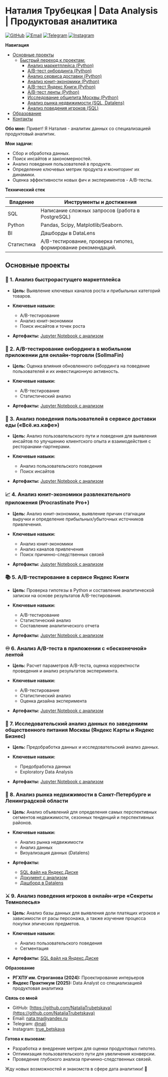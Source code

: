 # Наталия Трубецкая | Data Analysis | Продуктовая аналитика

[![GitHub](https://img.shields.io/badge/GitHub-Profile-blue?style=flat-square&logo=github)](https://github.com/NataliaTrubetskaya)
[![Email](https://img.shields.io/badge/Email-nata.tna%40yandex.ru-green?style=flat-square&logo=gmail)](mailto:nata.tna@yandex.ru)
[![Telegram](https://img.shields.io/badge/Telegram-%40nati-blue?style=flat-square&logo=telegram)](https://t.me/truebetsk)
[![Instagram](https://img.shields.io/badge/Instagram-true_betskaya-purple?style=flat-square&logo=instagram)](https://www.instagram.com/true_betskaya/)


**Навигация**

- [Основные проекты](#основные-проекты)
    - [Быстрый переход к проектам:](#навигация-по-проектам)
        - [Анализ маркетплейса (Python)](#1-анализ-быстрорастущего-маркетплейса)
        - [A/B-тест онбординга (Python)](#2-ab-тестирование-онбординга-в-мобильном-приложении-для-онлайн-торговли-sollmafin)
        - [Анализ сервиса доставки (Python)](#3-анализ-поведения-пользователей-в-сервисе-доставки-еды-всеизкафе)
        - [Анализ юнит-экономики (Python)](#4-анализ-юнит-экономики-развлекательного-приложения-procrastinate-pro)
        - [A/B-тест Яндекс Книги (Python)](#5-ab-тестирование-в-сервисе-яндекс-книги)
        - [A/B-тест ленты (Python)](#6-анализ-ab-теста-в-приложении-с-бесконечной-лентой)
        - [Исследование общепита Москвы (Python)](#7-исследовательский-анализ-данных-по-заведениям-общественного-питания-москвы-яндекс-карты-и-яндекс-бизнес)
        - [Анализ рынка недвижимости (SQL, Datalens)](#8-анализ-рынка-недвижимости-в-санкт-петербурге-и-ленинградской-области)
        - [Анализ поведения игроков (SQL)](#9-анализ-поведения-игроков-в-онлайн-игре-секреты-темнолесья)
- [Образование](#образование)
- [Контакты](#связь-со-мной)

**Обо мне:**
Привет! Я Наталия - аналитик данных со специализацией продуктовый аналитик. 

**Мои задачи:**

   *   Сбор и обработка данных.
   *   Поиск инсайтов и закономерностей.
   *   Анализ поведения пользователей в продукте.
   *   Определение ключевых метрик продукта и мониторинг их динамики.
   *   Оценка эффективности новых фич и экспериментов - A/B-тесты.

**Технический стек**

| Владение   | Инструменты и достижения                                                                                                                                                                                                 |
|----------|---------------------------------------------------------------------------------------------------------------------------------------------------------------------------------------------------------------------------|
| SQL      |  Написание сложных запросов (работа в PostgreSQL)|
| Python   |  Pandas, Scipy, Matplotlib/Seaborn.    |
| BI       |  Дашборды в DataLens                                                                       |
| Статистика |  A/B-тестирование, проверка гипотез, формирование рекомендаций.                                                                 |

<a name="основные-проекты"></a>
## Основные проекты

### 🛒 1. Анализ быстрорастущего маркетплейса

*   **Цель:** Выявление ключевых каналов роста и прибыльных категорий товаров.

*   **Ключевые навыки:**
    *   A/B-тестирование
    *   Анализ юнит-экономики
    *   Поиск инсайтов и точек роста

*   **Артефакты:**  [Jupyter Notebook с анализом](http://localhost:8889/notebooks/Кейс%208%20.ipynb?)

### 📱 2. A/B-тестирование онбординга в мобильном приложении для онлайн-торговли (SollmaFin)

*   **Цель:** Оценка влияния обновленного онбординга на поведение пользователей и их инвестиционную активность.

*   **Ключевые навыки:**
    *   A/B-тестирование
    *   Статистический анализ

*   **Артефакты:**  [Jupyter Notebook с анализом](http://localhost:8889/notebooks/Кейс%207.ipynb?)
### 🍔 3. Анализ поведения пользователей в сервисе доставки еды («Всё.из.кафе»)

*   **Цель:** Анализ пользовательского пути и поведения для выявления инсайтов по улучшению клиентского опыта и взаимодействия с ресторанами-партнерами.

*   **Ключевые навыки:**
    *   Анализ пользовательского поведения
    *   Поиск инсайтов

*   **Артефакты:**  [Jupyter Notebook с анализом](http://localhost:8889/notebooks/Кейс%206.ipynb?)
### 📈 4. Анализ юнит-экономики развлекательного приложения (Procrastinate Pro+)

*   **Цель:** Анализ юнит-экономики, выявление причин стагнации выручки и определение прибыльных/убыточных источников привлечения.

*   **Ключевые навыки:**
    *   Анализ юнит-экономики
    *   Анализ каналов привлечения
    *   Поиск причинно-следственных связей

*   **Артефакты:**  [Jupyter Notebook с анализом](http://localhost:8889/notebooks/Кейс%205.ipynb?)
### 📚 5. A/B-тестирование в сервисе Яндекс Книги

*   **Цель:** Проверка гипотезы в Python и составление аналитической записки на основе результатов A/B-тестирования.

*   **Ключевые навыки:**
    *   A/B-тестирование
    *   Статистический анализ
    *   Составление аналитического отчета

*   **Артефакты:**  [Jupyter Notebook с анализом](http://localhost:8889/notebooks/Кейс%204.ipynb?)
### ♾️ 6. Анализ A/B-теста в приложении с «бесконечной» лентой

*   **Цель:** Расчет параметров A/B-теста, оценка корректности проведения и анализ результатов эксперимента.

*   **Ключевые навыки:**
    *   A/B-тестирование
    *   Статистический анализ
    *   Оценка дизайна эксперимента

*   **Артефакты:**  [Jupyter Notebook с анализом](http://localhost:8889/notebooks/Кейс%203.ipynb?)
### 📍 7. Исследовательский анализ данных по заведениям общественного питания Москвы (Яндекс Карты и Яндекс Бизнес)

*   **Цель:** Предобработка данных и исследовательский анализ данных.

*   **Ключевые навыки:**
    *   Предобработка данных
    *   Exploratory Data Analysis 

*   **Артефакты:**  [Jupyter Notebook с анализом](http://localhost:8889/notebooks/Кейс%202.ipynb?)
### 🏢 8. Анализ рынка недвижимости в Санкт-Петербурге и Ленинградской области

*   **Цель:** Анализ объявлений для определения самых перспективных сегментов недвижимости, сезонных тенденций и перспективных районов.

*   **Ключевые навыки:**
    *   Анализ рынка недвижимости
    *   Анализ данных
    *   Визуализация данных (Datalens)

*   **Артефакты:**
    *   [SQL файл на Яндекс.Диске](https://disk.yandex.ru/d/oE1ywumuksLP7Q) 
    *   [Документ с анализом](https://docs.google.com/document/d/1WDE54I4qd7SoVZhak_vQnab2Wg9FtjciUe9RjHuqRc8/edit?tab=t.0#heading=h.r48y7t2xd8xm)
    *   [Дашборд в Datalens](https://datalens.yandex/6n5pw37361imt)

### ⚔️ 9. Анализ поведения игроков в онлайн-игре «Секреты Темнолесья»

*   **Цель:** Анализ базы данных для выявления доли платящих игроков и зависимости от расы персонажа, а также изучение процесса покупки эпических предметов.

*   **Ключевые навыки:**
    *   Анализ пользовательского поведения
    *   Сегментация

*   **Артефакты:**  [SQL файл на Яндекс.Диске](https://disk.yandex.ru/d/eqIaNngK2C_mTw) 


<a name="образование"></a>
**Образование**

*   **РГХПУ им. Строганова (2024):** Проектирование интерьеров
*   **Яндекс Практикум (2025):** Data Analyst со специализацией продуктовая аналитика

<a name="связь-со-мной"></a>
**Связь со мной**

*   GitHub: [https://github.com/NataliaTrubetskaya](https://github.com/NataliaTrubetskaya)
*   Email: [nata.tna@yandex.ru](mailto:nata.tna@yandex.ru)
*   Telegram: [@nati](https://t.me/truebetsk)
*   Instagram: [true\_betskaya](https://www.instagram.com/true_betskaya/)



**Готова к вызовам:**

*   Разработка и внедрение метрик для оценки продуктовых гипотез.
*   Оптимизация пользовательского пути для увеличения конверсии.
*   Проведение глубокого анализа причинно-следственных связей.

Жду новых возможностей и знакомств в сфере дата аналитики! 🚀



